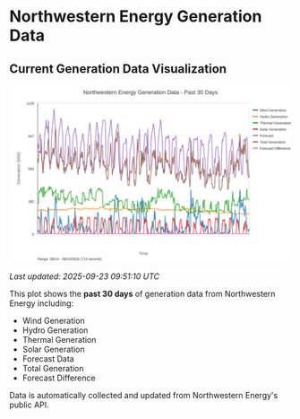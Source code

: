 # Northwestern Energy Generation Data

## Current Generation Data Visualization

![Northwestern Energy Generation Data](images/nwe_generation_plot.svg)

*Last updated: 2025-09-23 09:51:10 UTC*

This plot shows the **past 30 days** of generation data from Northwestern Energy including:
- Wind Generation
- Hydro Generation  
- Thermal Generation
- Solar Generation
- Forecast Data
- Total Generation
- Forecast Difference

Data is automatically collected and updated from Northwestern Energy's public API.

